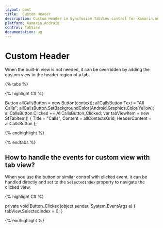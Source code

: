 ```yaml
---
layout: post
title:  Custom Header
description: Custom Header in Syncfusion TabView control for Xamarin.Android platform
platform: Xamarin.Android
control: TabView
documentation: ug
---
```


# Custom Header 

When the built-in view is not needed, it can be overridden by adding the custom view to the header region of a tab. 

{% tabs %}

{% highlight C# %}

Button allCallsButton = new Button(context);
allCallsButton.Text = "All Calls";
allCallsButton.SetBackgroundColor(Android.Graphics.Color.Yellow);
allCallsButton.Clicked += AllCallsButton_Clicked;
var tabViewItem = new SfTabItem()
{
Title = "Calls",
Content = allContactsGrid,
HeaderContent = allCallsButton
};
			
{% endhighlight %}

{% endtabs %}

## How to handle the events for custom view with tab view?

When you use the button or similar control with clicked event, it can be handled directly and set to the `SelectedIndex` property to navigate the clicked view.

{% highlight C# %}

private void Button_Clicked(object sender, System.EventArgs e)
{
tabView.SelectedIndex = 0;
}
			
{% endhighlight %}

